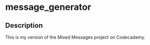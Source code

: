 # message_generator

## Description
This is my version of the Mixed Messages project on Codecademy.

